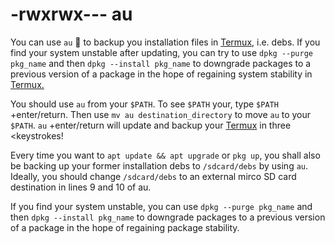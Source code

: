 # -rwxrwx--- au

You can use `au` 📲 to backup you installation files in [Termux,](https://termux.com/) i.e. debs. If you find your system unstable after updating, you can try to use `dpkg --purge pkg_name` and then `dpkg --install pkg_name` to downgrade packages to a previous version of a package in the hope of regaining system stability in [Termux.](https://termux.com/)

You should use `au` from your `$PATH`. To see `$PATH` your, type `$PATH` +enter/return. Then use `mv au destination_directory` to move `au` to your `$PATH`. `au` +enter/return will update and backup your [Termux](https://termux.com/) in three \<keystrokes!

Every time you want to `apt update && apt upgrade` or `pkg up`, you shall also be backing up your former installation debs to `/sdcard/debs` by using `au`. Ideally, you should change `/sdcard/debs` to an external mirco SD card destination in lines 9 and 10 of au. 

If you find your system unstable, you can use `dpkg --purge pkg_name` and then `dpkg --install pkg_name` to downgrade packages to a previous version of a package in the hope of regaining package stability. 
